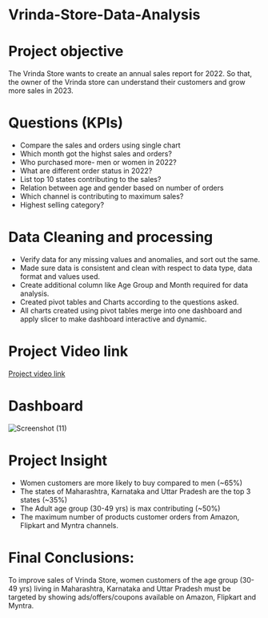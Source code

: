# Vrinda-Store-Data-Analysis
# Project objective
The Vrinda Store wants to create an annual sales report for 2022. So that, the owner of the Vrinda store can understand their customers and grow more sales in 2023.
# Questions (KPIs)
+ Compare the sales and orders using single chart
+ Which month got the highst sales and orders?
+ Who purchased more- men or women in 2022?
+ What are different order status in 2022?
+ List top 10 states contributing to the sales?
+ Relation between age and gender based on number of orders
+ Which channel is contributing to maximum sales?
+ Highest selling category?
# Data Cleaning and processing
+ Verify data for any missing values and anomalies, and sort out the same.
+ Made sure data is consistent and clean with respect to data type, data format and values used.
+ Create additional column like Age Group and Month required for data analysis.
+ Created pivot tables and Charts according to the questions asked.
+  All charts created using pivot tables merge into one dashboard and apply slicer to make dashboard interactive and dynamic.
# Project Video link
[Project video link](https://gemoo.com/tools/upload-video/share/589180620126466048?codeId=DW2XzwGqZ1emg&card=589180615189770240)
# Dashboard

![Screenshot (11)](https://github.com/pratiksha521/Vrinda-Store-Data-Analysis/assets/146656170/adf3278d-72f6-42bb-bf0b-01981912f89b)

# Project Insight
+ Women customers are more likely to buy compared to men (~65%) 		
+ The states of Maharashtra, Karnataka and Uttar Pradesh are the top 3 states (~35%) 		
+ The Adult age group (30-49 yrs) is max contributing (~50%)		
+ The maximum number of products customer orders from Amazon, Flipkart and Myntra channels.
# Final Conclusions:  
To improve sales of Vrinda Store, women customers of the age group (30-49 yrs) living in Maharashtra, Karnataka and Uttar Pradesh must be targeted by showing ads/offers/coupons available on Amazon, Flipkart and Myntra.


  
